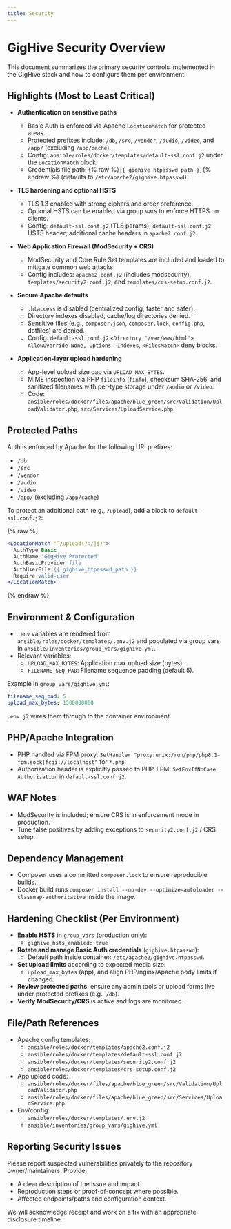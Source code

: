 ```yaml
---
title: Security
---
```

# GigHive Security Overview

This document summarizes the primary security controls implemented in the GigHive stack and how to configure them per environment.

## Highlights (Most to Least Critical)

- **Authentication on sensitive paths**
  - Basic Auth is enforced via Apache `LocationMatch` for protected areas.
  - Protected prefixes include: `/db`, `/src`, `/vendor`, `/audio`, `/video`, and `/app/` (excluding `/app/cache`).
  - Config: `ansible/roles/docker/templates/default-ssl.conf.j2` under the `LocationMatch` block.
  - Credentials file path: {% raw %}`{{ gighive_htpasswd_path }}`{% endraw %} (defaults to `/etc/apache2/gighive.htpasswd`).

- **TLS hardening and optional HSTS**
  - TLS 1.3 enabled with strong ciphers and order preference.
  - Optional HSTS can be enabled via group vars to enforce HTTPS on clients.
  - Config: `default-ssl.conf.j2` (TLS params); `default-ssl.conf.j2` HSTS header; additional cache headers in `apache2.conf.j2`.

- **Web Application Firewall (ModSecurity + CRS)**
  - ModSecurity and Core Rule Set templates are included and loaded to mitigate common web attacks.
  - Config includes: `apache2.conf.j2` (includes modsecurity), `templates/security2.conf.j2`, and `templates/crs-setup.conf.j2`.

- **Secure Apache defaults**
  - `.htaccess` is disabled (centralized config, faster and safer).
  - Directory indexes disabled, cache/log directories denied.
  - Sensitive files (e.g., `composer.json`, `composer.lock`, `config.php`, dotfiles) are denied.
  - Config: `default-ssl.conf.j2` `<Directory "/var/www/html"> AllowOverride None, Options -Indexes`, `<FilesMatch>` deny blocks.

- **Application-layer upload hardening**
  - App-level upload size cap via `UPLOAD_MAX_BYTES`.
  - MIME inspection via PHP `fileinfo` (`finfo`), checksum SHA-256, and sanitized filenames with per-type storage under `/audio` or `/video`.
  - Code: `ansible/roles/docker/files/apache/blue_green/src/Validation/UploadValidator.php`, `src/Services/UploadService.php`.

## Protected Paths

Auth is enforced by Apache for the following URI prefixes:

- `/db`
- `/src`
- `/vendor`
- `/audio`
- `/video`
- `/app/` (excluding `/app/cache`)

To protect an additional path (e.g., `/upload`), add a block to `default-ssl.conf.j2`:

{% raw %}
```apache
<LocationMatch "^/upload(?:/|$)">
  AuthType Basic
  AuthName "GigHive Protected"
  AuthBasicProvider file
  AuthUserFile {{ gighive_htpasswd_path }}
  Require valid-user
</LocationMatch>
```
{% endraw %}

## Environment & Configuration

- `.env` variables are rendered from `ansible/roles/docker/templates/.env.j2` and populated via group vars in `ansible/inventories/group_vars/gighive.yml`.
- Relevant variables:
  - `UPLOAD_MAX_BYTES`: Application max upload size (bytes).
  - `FILENAME_SEQ_PAD`: Filename sequence padding (default 5).

Example in `group_vars/gighive.yml`:

```yaml
filename_seq_pad: 5
upload_max_bytes: 1500000000
```

`.env.j2` wires them through to the container environment.

## PHP/Apache Integration

- PHP handled via FPM proxy: `SetHandler "proxy:unix:/run/php/php8.1-fpm.sock|fcgi://localhost"` for `*.php`.
- Authorization header is explicitly passed to PHP-FPM: `SetEnvIfNoCase Authorization` in `default-ssl.conf.j2`.

## WAF Notes

- ModSecurity is included; ensure CRS is in enforcement mode in production.
- Tune false positives by adding exceptions to `security2.conf.j2` / CRS setup.

## Dependency Management

- Composer uses a committed `composer.lock` to ensure reproducible builds.
- Docker build runs `composer install --no-dev --optimize-autoloader --classmap-authoritative` inside the image.

## Hardening Checklist (Per Environment)

- **Enable HSTS** in `group_vars` (production only):
  - `gighive_hsts_enabled: true`
- **Rotate and manage Basic Auth credentials** (`gighive.htpasswd`):
  - Default path inside container: `/etc/apache2/gighive.htpasswd`.
- **Set upload limits** according to expected media size:
  - `upload_max_bytes` (app), and align PHP/nginx/Apache body limits if changed.
- **Review protected paths**: ensure any admin tools or upload forms live under protected prefixes (e.g., `/db`).
- **Verify ModSecurity/CRS** is active and logs are monitored.

## File/Path References

- Apache config templates:
  - `ansible/roles/docker/templates/apache2.conf.j2`
  - `ansible/roles/docker/templates/default-ssl.conf.j2`
  - `ansible/roles/docker/templates/security2.conf.j2`
  - `ansible/roles/docker/templates/crs-setup.conf.j2`
- App upload code:
  - `ansible/roles/docker/files/apache/blue_green/src/Validation/UploadValidator.php`
  - `ansible/roles/docker/files/apache/blue_green/src/Services/UploadService.php`
- Env/config:
  - `ansible/roles/docker/templates/.env.j2`
  - `ansible/inventories/group_vars/gighive.yml`

## Reporting Security Issues

Please report suspected vulnerabilities privately to the repository owner/maintainers. Provide:

- A clear description of the issue and impact.
- Reproduction steps or proof-of-concept where possible.
- Affected endpoints/paths and configuration context.

We will acknowledge receipt and work on a fix with an appropriate disclosure timeline.
